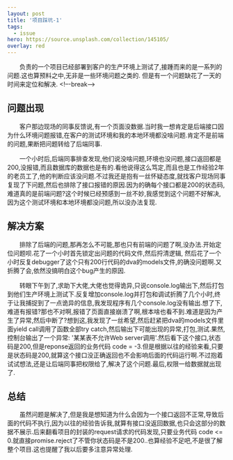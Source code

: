 ```yaml
---
layout: post
title: '项目踩坑-1'
tags:
  - issue
hero: https://source.unsplash.com/collection/145105/
overlay: red
---
```

&emsp;&emsp;负责的一个项目已经部署到客户的生产环境上测试了,接踵而来的是一系列的问题.这也算预料之中,无非是一些环境问题之类的.
但是有一个问题缺花了一天的时间来定位和解决.
<!–-break-–>

## 问题出现
&emsp;&emsp;客户那边现场的同事反馈说,有一个页面没数据.当时我一想肯定是后端接口因为什么环境问题报错,在客户的测试环境和我的本地环境都没啥问题.肯定不是前端的问题,果断把问题转给了后端同事.

&emsp;&emsp;一个小时后,后端同事排查发现,他们说没啥问题,环境也没问题,接口返回都是200,没报错,而且数据库的数据也是有的.看他说得这么笃定,而且也是工作经验2年的老员工了,他的判断应该没问题.不过我还是抱有一丝怀疑态度,就找客户现场同事复现了下问题,然后也排除了接口报错的原因.因为的确每个接口都是200的状态码,难道真的是前端问题?这个时候已经预感到一丝不妙,我感觉到这个问题不好解决,因为这个测试环境和本地环境都没问题,所以没办法复现.

## 解决方案
&emsp;&emsp;排除了后端的问题,那再怎么不可能,那也只有前端的问题了啊,没办法.开始定位问题呗.花了一个小时首先锁定出问题的代码文件,然后捋清逻辑,
然后花了一个小时反复debugger了这个只有200行代码的dva的models文件,的确没问题啊.又折腾了会,依然没搞明白这个bug产生的原因.

&emsp;&emsp;转眼下午到了,求助下大佬,大佬也觉得诡异,只说console.log输出下,然后打包到他们生产环境上测试下.反复增加console.log并打包和调试折腾了几个小时,终于让我捕捉到了一点诡异的信息,我发现程序有几个console.log没有输出.想了下,难道有报错?那也不对啊,报错了页面直接崩溃了啊,根本啥也看不到.难道是因为产生了异常,然后中断了?想到这,我发现了一丝希望,然后赶紧把dva的models文件里面yield call调用了函数全部try catch,然后输出下可能出现的异常,打包,测试.果然,控制台输出了一个异常: '某某表不允许Web server调用'.然后看下这个接口,状态码是200,但是reponse返回的业务代码 code = -3.但是根据以往的经验来看,只要是状态码是200,就算这个接口没正确返回也不会影响后面的代码运行啊.不过抱着试试想法,还是让后端同事把权限给了,解决了这个问题.最后,权限一给数据就出现了. 


## 总结
&emsp;&emsp;虽然问题是解决了,但是我是想知道为什么会因为一个接口返回不正常,导致后面的代码不执行,因为以往的经验告诉我,就算有接口没返回数据,也只会这部分的数据不展示.后来翻看项目的封装的request请求的代码发现,只要业务代码 code <= 0.就直接promise.reject了不管你状态码是不是200..也算经验不足吧,不是很了解整个项目.这也提醒了我以后要多注意异常处理.

